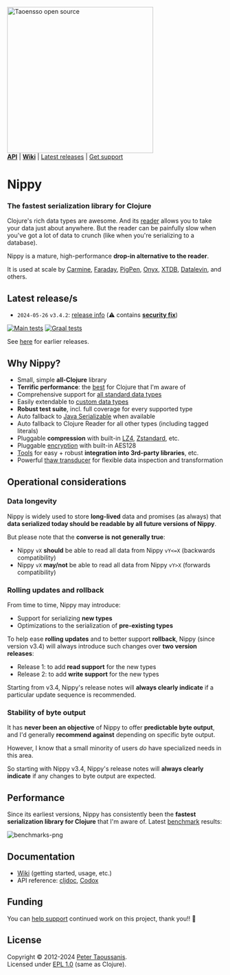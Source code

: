 <a href="https://www.taoensso.com/clojure" title="More stuff by @ptaoussanis at www.taoensso.com"><img src="https://www.taoensso.com/open-source.png" alt="Taoensso open source" width="340"/></a>  
[**API**][cljdoc docs] | [**Wiki**][GitHub wiki] | [Latest releases](#latest-releases) | [Get support][GitHub issues]

# Nippy

### The fastest serialization library for Clojure

Clojure's rich data types are awesome. And its [reader](https://clojure.org/reference/reader) allows you to take your data just about anywhere. But the reader can be painfully slow when you've got a lot of data to crunch (like when you're serializing to a database).

Nippy is a mature, high-performance **drop-in alternative to the reader**.

It is used at scale by [Carmine](https://www.taoensso.com/carmine), [Faraday](https://www.taoensso.com/faraday), [PigPen](https://github.com/Netflix/PigPen), [Onyx](https://github.com/onyx-platform/onyx), [XTDB](https://github.com/xtdb/xtdb), [Datalevin](https://github.com/juji-io/datalevin), and others.

## Latest release/s

- `2024-05-26` `v3.4.2`: [release info](../../releases/tag/v3.4.2) (⚠️ contains [**security fix**](https://github.com/taoensso/nippy/security/advisories/GHSA-vw78-267v-588h))

[![Main tests][Main tests SVG]][Main tests URL]
[![Graal tests][Graal tests SVG]][Graal tests URL]

See [here][GitHub releases] for earlier releases.

## Why Nippy?

- Small, simple **all-Clojure** library
- **Terrific performance**: the [best](#performance) for Clojure that I'm aware of
- Comprehensive support for [all standard data types](../../wiki/1-Getting-started#deserializing)
- Easily extendable to [custom data types](../../wiki/1-Getting-started#custom-types)
- **Robust test suite**, incl. full coverage for every supported type
- Auto fallback to [Java Serializable](https://taoensso.github.io/nippy/taoensso.nippy.html#var-*freeze-serializable-allowlist*) when available
- Auto fallback to Clojure Reader for all other types (including tagged literals)
- Pluggable **compression** with built-in [LZ4](https://code.google.com/p/lz4/), [Zstandard](https://facebook.github.io/zstd/), etc.
- Pluggable [encryption](../../wiki/1-Getting-started#encryption) with built-in AES128
- [Tools](https://taoensso.github.io/nippy/taoensso.nippy.tools.html) for easy + robust **integration into 3rd-party libraries**, etc.
- Powerful [thaw transducer](https://taoensso.github.io/nippy/taoensso.nippy.html#var-*thaw-xform*) for flexible data inspection and transformation

## Operational considerations

### Data longevity

Nippy is widely used to store **long-lived** data and promises (as always) that **data serialized today should be readable by all future versions of Nippy**.

But please note that the **converse is not generally true**:

- Nippy `vX` **should** be able to read all data from Nippy `vY<=X` (backwards compatibility)
- Nippy `vX` **may/not** be able to read all data from Nippy `vY>X` (forwards compatibility)

### Rolling updates and rollback

From time to time, Nippy may introduce:

- Support for serializing **new types**
- Optimizations to the serialization of **pre-existing types**

To help ease **rolling updates** and to better support **rollback**, Nippy (since version v3.4) will always introduce such changes over **two version releases**:

- Release 1: to add **read support** for the new types
- Release 2: to add **write support** for the new types

Starting from v3.4, Nippy's release notes will **always clearly indicate** if a particular update sequence is recommended.

### Stability of byte output

It has **never been an objective** of Nippy to offer **predictable byte output**, and I'd generally **recommend against** depending on specific byte output.

However, I know that a small minority of users *do* have specialized needs in this area.

So starting with Nippy v3.4, Nippy's release notes will **always clearly indicate** if any changes to byte output are expected.

## Performance

Since its earliest versions, Nippy has consistently been the **fastest serialization library for Clojure** that I'm aware of. Latest [benchmark](../../blob/master/test/taoensso/nippy_benchmarks.clj) results:

![benchmarks-png](../../raw/master/benchmarks.png)

## Documentation

- [Wiki][GitHub wiki] (getting started, usage, etc.)
- API reference: [cljdoc][cljdoc docs], [Codox][Codox docs]

## Funding

You can [help support][sponsor] continued work on this project, thank you!! 🙏

## License

Copyright &copy; 2012-2024 [Peter Taoussanis][].  
Licensed under [EPL 1.0](LICENSE.txt) (same as Clojure).

<!-- Common -->

[GitHub releases]: ../../releases
[GitHub issues]:   ../../issues
[GitHub wiki]:     ../../wiki

[Peter Taoussanis]: https://www.taoensso.com
[sponsor]:          https://www.taoensso.com/sponsor

<!-- Project -->

[Codox docs]:   https://taoensso.github.io/nippy/
[cljdoc docs]: https://cljdoc.org/d/com.taoensso/nippy/

[Clojars SVG]: https://img.shields.io/clojars/v/com.taoensso/nippy.svg
[Clojars URL]: https://clojars.org/com.taoensso/nippy

[Main tests SVG]:  https://github.com/taoensso/nippy/actions/workflows/main-tests.yml/badge.svg
[Main tests URL]:  https://github.com/taoensso/nippy/actions/workflows/main-tests.yml
[Graal tests SVG]: https://github.com/taoensso/nippy/actions/workflows/graal-tests.yml/badge.svg
[Graal tests URL]: https://github.com/taoensso/nippy/actions/workflows/graal-tests.yml
